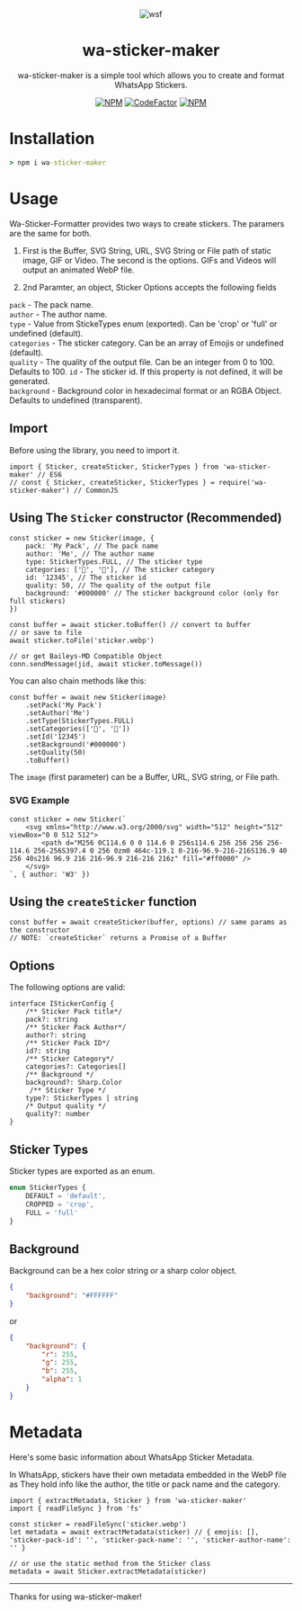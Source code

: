 <div align=center>

<img src="https://img.icons8.com/color/96/000000/whatsapp--v5.png" alt="wsf"/>

# wa-sticker-maker

wa-sticker-maker is a simple tool which allows you to create and format WhatsApp Stickers.

[![NPM](https://img.shields.io/npm/l/wa-sticker-formatter?style=flat-square&label=License)](https://github.com/KazeDevID/wa-sticker-maker/blob/master/LICENSE) [![CodeFactor](https://img.shields.io/codefactor/grade/github/KazeDevID/wa-sticker-maker?style=flat-square&label=Code%20Quality)](https://www.codefactor.io/repository/github/KazeDevID/wa-sticker-maker) [![NPM](https://img.shields.io/npm/KazeDevID/wa-sticker-maker?style=flat-square&label=Downloads)](https://npmjs.com/package/wa-sticker-maker)


</div>

# Installation

```cmd
> npm i wa-sticker-maker
```

# Usage

Wa-Sticker-Formatter provides two ways to create stickers.
The paramers are the same for both.

1. First is the Buffer, SVG String, URL, SVG String or File path of static image, GIF or Video. The second is the options. GIFs and Videos will output an animated WebP file.

2. 2nd Paramter, an object, Sticker Options accepts the following fields

`pack` - The pack name.<br>
`author` - The author name.<br>
`type` - Value from StickeTypes enum (exported). Can be 'crop' or 'full' or undefined (default).<br>
`categories` - The sticker category. Can be an array of Emojis or undefined (default).<br>
`quality` - The quality of the output file. Can be an integer from 0 to 100. Defaults to 100.
`id` - The sticker id. If this property is not defined, it will be generated.<br>
`background` - Background color in hexadecimal format or an RGBA Object. Defaults to undefined (transparent).<br>

## Import

Before using the library, you need to import it.

```TS
import { Sticker, createSticker, StickerTypes } from 'wa-sticker-maker' // ES6
// const { Sticker, createSticker, StickerTypes } = require('wa-sticker-maker') // CommonJS
```
## Using The `Sticker` constructor (Recommended)

```TS
const sticker = new Sticker(image, {
    pack: 'My Pack', // The pack name
    author: 'Me', // The author name
    type: StickerTypes.FULL, // The sticker type
    categories: ['🤩', '🎉'], // The sticker category
    id: '12345', // The sticker id
    quality: 50, // The quality of the output file
    background: '#000000' // The sticker background color (only for full stickers)
})

const buffer = await sticker.toBuffer() // convert to buffer
// or save to file
await sticker.toFile('sticker.webp')

// or get Baileys-MD Compatible Object
conn.sendMessage(jid, await sticker.toMessage())

```

You can also chain methods like this:

```TS
const buffer = await new Sticker(image)
    .setPack('My Pack')
    .setAuthor('Me')
    .setType(StickerTypes.FULL)
    .setCategories(['🤩', '🎉'])
    .setId('12345')
    .setBackground('#000000')
    .setQuality(50)
    .toBuffer()
```

The `image` (first parameter) can be a Buffer, URL, SVG string, or File path.

### SVG Example
```TS
const sticker = new Sticker(`
    <svg xmlns="http://www.w3.org/2000/svg" width="512" height="512" viewBox="0 0 512 512">
        <path d="M256 0C114.6 0 0 114.6 0 256s114.6 256 256 256 256-114.6 256-256S397.4 0 256 0zm0 464c-119.1 0-216-96.9-216-216S136.9 40 256 40s216 96.9 216 216-96.9 216-216 216z" fill="#ff0000" />
    </svg>
`, { author: 'W3' })
```

## Using the `createSticker` function

```TS
const buffer = await createSticker(buffer, options) // same params as the constructor
// NOTE: `createSticker` returns a Promise of a Buffer
```

## Options

The following options are valid:

```TS
interface IStickerConfig {
    /** Sticker Pack title*/
    pack?: string
    /** Sticker Pack Author*/
    author?: string
    /** Sticker Pack ID*/
    id?: string
    /** Sticker Category*/
    categories?: Categories[]
    /** Background */
    background?: Sharp.Color
     /** Sticker Type */
    type?: StickerTypes | string
    /* Output quality */
    quality?: number
}
```

## Sticker Types

Sticker types are exported as an enum.

```ts
enum StickerTypes {
    DEFAULT = 'default',
    CROPPED = 'crop',
    FULL = 'full'
}

```

## Background

Background can be a hex color string or a sharp color object.
```JSON
{
    "background": "#FFFFFF"
}
```
or 

```JSON  
{
    "background": {
        "r": 255,
        "g": 255,
        "b": 255,
        "alpha": 1
    }
}
```

# Metadata

Here's some basic information about WhatsApp Sticker Metadata.

In WhatsApp, stickers have their own metadata embedded in the WebP file as They hold info like the author, the title or pack name and the category.


```TS
import { extractMetadata, Sticker } from 'wa-sticker-maker'
import { readFileSync } from 'fs'

const sticker = readFileSync('sticker.webp')
let metadata = await extractMetadata(sticker) // { emojis: [], 'sticker-pack-id': '', 'sticker-pack-name': '', 'sticker-author-name': '' }

// or use the static method from the Sticker class
metadata = await Sticker.extractMetadata(sticker)

```

---
Thanks for using wa-sticker-maker!


